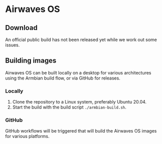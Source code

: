# Airwaves OS

## Download

An official public build has not been released yet while we work out some issues.

## Building images

Airwaves OS can be built locally on a desktop for various architectures using the Armbian build flow, or via GitHub
for releases.

### Locally

1. Clone the repository to a Linux system, preferably Ubuntu 20.04.
2. Start the build with the build script `./armbian-build.sh`.

### GitHub

GitHub workflows will be triggered that will build the Airwaves OS images for various platforms.

